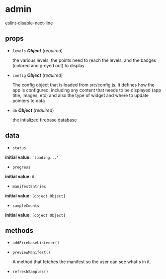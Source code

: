 # admin 

eslint-disable-next-line 

## props 

- `levels` ***Object*** (*required*) 

  the various levels, the points need to reach the levels,
  and the badges (colored and greyed out) to display 

- `config` ***Object*** (*required*) 

  The config object that is loaded from src/config.js.
  It defines how the app is configured, including
  any content that needs to be displayed (app title, images, etc)
  and also the type of widget and where to update pointers to data 

- `db` ***Object*** (*required*) 

  the intialized firebase database 

## data 

- `status` 

**initial value:** `'loading...'` 

- `progress` 

**initial value:** `0` 

- `manifestEntries` 

**initial value:** `[object Object]` 

- `sampleCounts` 

**initial value:** `[object Object]` 

## methods 

- `addFirebaseListener()` 

- `previewManifest()` 

  A method that fetches the manifest so the user can see what's in it. 

- `refreshSamples()` 

